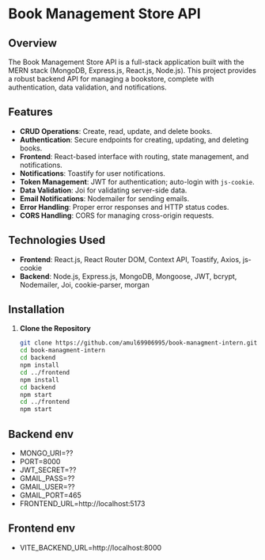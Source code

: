 
# Book Management Store API

## Overview

The Book Management Store API is a full-stack application built with the MERN stack (MongoDB, Express.js, React.js, Node.js). This project provides a robust backend API for managing a bookstore, complete with authentication, data validation, and notifications.

## Features

- **CRUD Operations**: Create, read, update, and delete books.
- **Authentication**: Secure endpoints for creating, updating, and deleting books.
- **Frontend**: React-based interface with routing, state management, and notifications.
- **Notifications**: Toastify for user notifications.
- **Token Management**: JWT for authentication; auto-login with `js-cookie`.
- **Data Validation**: Joi for validating server-side data.
- **Email Notifications**: Nodemailer for sending emails.
- **Error Handling**: Proper error responses and HTTP status codes.
- **CORS Handling**: CORS for managing cross-origin requests.

## Technologies Used

- **Frontend**: React.js, React Router DOM, Context API, Toastify, Axios, js-cookie
- **Backend**: Node.js, Express.js, MongoDB, Mongoose, JWT, bcrypt, Nodemailer, Joi, cookie-parser, morgan

## Installation

1. **Clone the Repository**

   ```bash
   git clone https://github.com/amul69906995/book-managment-intern.git
   cd book-managment-intern
   cd backend
   npm install
   cd ../frontend
   npm install
   cd backend
   npm start
   cd ../frontend
   npm start
## Backend env
- MONGO_URI=??
- PORT=8000
- JWT_SECRET=??
- GMAIL_PASS=??
- GMAIL_USER=??
- GMAIL_PORT=465
- FRONTEND_URL=http://localhost:5173

## Frontend env
- VITE_BACKEND_URL=http://localhost:8000